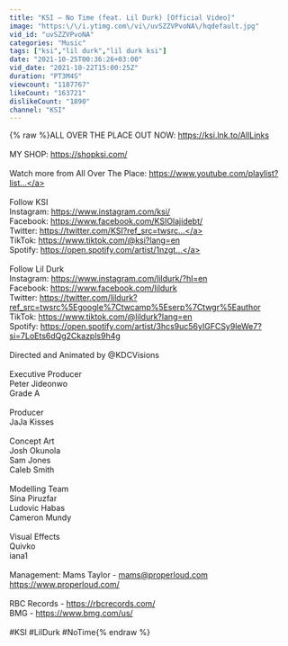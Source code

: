 ```yaml
---
title: "KSI – No Time (feat. Lil Durk) [Official Video]"
image: "https:\/\/i.ytimg.com\/vi\/uvSZZVPvoNA\/hqdefault.jpg"
vid_id: "uvSZZVPvoNA"
categories: "Music"
tags: ["ksi","lil durk","lil durk ksi"]
date: "2021-10-25T00:36:26+03:00"
vid_date: "2021-10-22T15:00:25Z"
duration: "PT3M4S"
viewcount: "1187767"
likeCount: "163721"
dislikeCount: "1890"
channel: "KSI"
---
```

{% raw %}ALL OVER THE PLACE OUT NOW: <a rel="nofollow" target="blank" href="https://ksi.lnk.to/AllLinks">https://ksi.lnk.to/AllLinks</a><br /> <br />MY SHOP: <a rel="nofollow" target="blank" href="https://shopksi.com/">https://shopksi.com/</a><br /> <br />Watch more from All Over The Place: <a rel="nofollow" target="blank" href="https://www.youtube.com/playlist?list...">https://www.youtube.com/playlist?list...</a><br /> <br />Follow KSI<br />Instagram: <a rel="nofollow" target="blank" href="https://www.instagram.com/ksi/">https://www.instagram.com/ksi/</a><br />Facebook: <a rel="nofollow" target="blank" href="https://www.facebook.com/KSIOlajidebt/">https://www.facebook.com/KSIOlajidebt/</a><br />Twitter: <a rel="nofollow" target="blank" href="https://twitter.com/KSI?ref_src=twsrc...">https://twitter.com/KSI?ref_src=twsrc...</a><br />TikTok: <a rel="nofollow" target="blank" href="https://www.tiktok.com/@ksi?lang=en">https://www.tiktok.com/@ksi?lang=en</a><br />Spotify: <a rel="nofollow" target="blank" href="https://open.spotify.com/artist/1nzgt...">https://open.spotify.com/artist/1nzgt...</a><br /> <br />Follow Lil Durk<br />Instagram: <a rel="nofollow" target="blank" href="https://www.instagram.com/lildurk/?hl=en">https://www.instagram.com/lildurk/?hl=en</a><br />Facebook: <a rel="nofollow" target="blank" href="https://www.facebook.com/lildurk">https://www.facebook.com/lildurk</a><br />Twitter: <a rel="nofollow" target="blank" href="https://twitter.com/lildurk?ref_src=twsrc%5Egoogle%7Ctwcamp%5Eserp%7Ctwgr%5Eauthor">https://twitter.com/lildurk?ref_src=twsrc%5Egoogle%7Ctwcamp%5Eserp%7Ctwgr%5Eauthor</a><br />TikTok: <a rel="nofollow" target="blank" href="https://www.tiktok.com/@lildurk?lang=en">https://www.tiktok.com/@lildurk?lang=en</a><br />Spotify: <a rel="nofollow" target="blank" href="https://open.spotify.com/artist/3hcs9uc56yIGFCSy9leWe7?si=7LoEts6dQg2Ckazpls9h4g">https://open.spotify.com/artist/3hcs9uc56yIGFCSy9leWe7?si=7LoEts6dQg2Ckazpls9h4g</a><br /> <br />Directed and Animated by @KDCVisions<br /><br />Executive Producer<br />Peter Jideonwo<br />Grade A<br /> <br />Producer<br />JaJa Kisses<br /> <br />Concept Art<br />Josh Okunola <br />Sam Jones<br />Caleb Smith<br /> <br />Modelling Team<br />Sina Piruzfar<br />Ludovic Habas<br />Cameron Mundy<br /><br />Visual Effects<br />Quivko<br />iana1<br /> <br />Management: Mams Taylor - mams@properloud.com <a rel="nofollow" target="blank" href="https://www.properloud.com/">https://www.properloud.com/</a><br /> <br />RBC Records - <a rel="nofollow" target="blank" href="https://rbcrecords.com/">https://rbcrecords.com/</a><br />BMG - <a rel="nofollow" target="blank" href="https://www.bmg.com/us/">https://www.bmg.com/us/</a><br /> <br />#KSI #LilDurk #NoTime{% endraw %}
